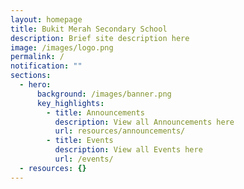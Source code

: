 ```yaml
---
layout: homepage
title: Bukit Merah Secondary School
description: Brief site description here
image: /images/logo.png
permalink: /
notification: ""
sections:
  - hero:
      background: /images/banner.png
      key_highlights:
        - title: Announcements
          description: View all Announcements here
          url: resources/announcements/
        - title: Events
          description: View all Events here
          url: /events/
  - resources: {}
---
```

